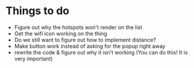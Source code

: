 # Things to do
- Figure out why the hotspots won't render on the list
- Get the wifi icon working on the thing
- Do we still want to figure out how to implement distance?
- Make button work instead of asking for the popup right away
- rewrite the code & figure out why it isn't working (You can do this! It is very important)